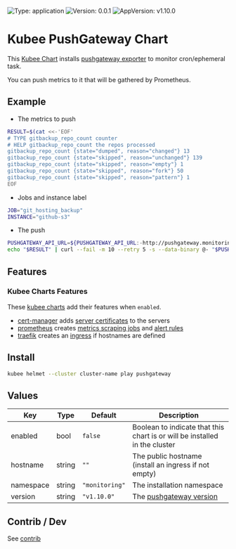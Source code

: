 

[//]: # (README.md generated by gotmpl. DO NOT EDIT.)

![Type: application](https://img.shields.io/badge/Type-application-informational?style=flat-square) ![Version: 0.0.1](https://img.shields.io/badge/Version-0.0.1-informational?style=flat-square) ![AppVersion: v1.10.0](https://img.shields.io/badge/AppVersion-v1.10.0-informational?style=flat-square)

# Kubee PushGateway Chart

This [Kubee Chart](../../docs/site/kubee-helmet-chart.md) installs [pushgateway exporter](https://github.com/prometheus/pushgateway)
to monitor cron/ephemeral task.

You can push metrics to it that will be gathered by Prometheus.

## Example

* The metrics to push
```bash
RESULT=$(cat <<-'EOF'
# TYPE gitbackup_repo_count counter
# HELP gitbackup_repo_count the repos processed
gitbackup_repo_count {state="dumped", reason="changed"} 13
gitbackup_repo_count {state="skipped", reason="unchanged"} 139
gitbackup_repo_count {state="skipped", reason="empty"} 1
gitbackup_repo_count {state="skipped", reason="fork"} 50
gitbackup_repo_count {state="skipped", reason="pattern"} 1
EOF
```
* Jobs and instance label
```bash
JOB="git_hosting_backup"
INSTANCE="github-s3"
```
* The push
```bash
PUSHGATEWAY_API_URL=${PUSHGATEWAY_API_URL:-http://pushgateway.monitoring.svc.cluster.local:9091/metrics}
echo "$RESULT" | curl --fail -m 10 --retry 5 -s --data-binary @- "$PUSHGATEWAY_API_URL/job/$JOB/instance/$INSTANCE"
```

## Features

### Kubee Charts Features

  These [kubee charts](../../docs/site/kubee-helmet-chart.md) add their features when `enabled`.

* [cert-manager](../cert-manager/README.md) adds [server certificates](https://cert-manager.io/docs/usage/certificate/) to the servers
* [prometheus](../prometheus/README.md) creates [metrics scraping jobs](https://prometheus.io/docs/concepts/jobs_instances/) and [alert rules](https://prometheus.io/docs/prometheus/latest/configuration/alerting_rules/)
* [traefik](../traefik/README.md) creates an [ingress](https://kubernetes.io/docs/concepts/services-networking/ingress/) if hostnames are defined

## Install

```bash
kubee helmet --cluster cluster-name play pushgateway
```

## Values

| Key | Type | Default | Description |
|-----|------|---------|-------------|
| enabled | bool | `false` | Boolean to indicate that this chart is or will be installed in the cluster |
| hostname | string | `""` | The public hostname (install an ingress if not empty) |
| namespace | string | `"monitoring"` | The installation namespace |
| version | string | `"v1.10.0"` | The [pushgateway version](https://hub.docker.com/r/prom/pushgateway) |

## Contrib / Dev

See [contrib](contrib.md)

